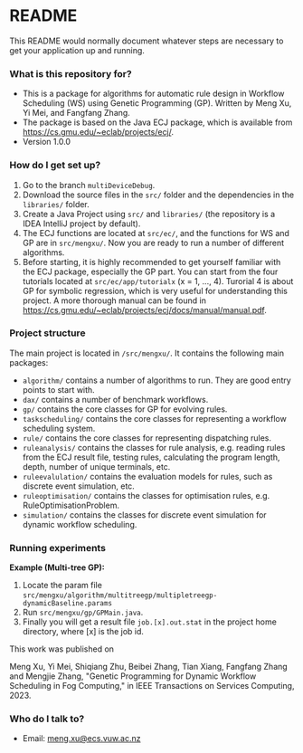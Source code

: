 # README #

This README would normally document whatever steps are necessary to get your application up and running.

### What is this repository for? ###

* This is a package for algorithms for automatic rule design in Workflow Scheduling (WS) using Genetic Programming (GP). Written by Meng Xu, Yi Mei, and Fangfang Zhang.
* The package is based on the Java ECJ package, which is available from https://cs.gmu.edu/~eclab/projects/ecj/.
* Version 1.0.0

### How do I get set up? ###

1. Go to the branch `multiDeviceDebug`.
2. Download the source files in the `src/` folder and the dependencies in the `libraries/` folder.
3. Create a Java Project using `src/` and `libraries/` (the repository is a IDEA IntelliJ project by default).
4. The ECJ functions are located at `src/ec/`, and the functions for WS and GP are in `src/mengxu/`. Now you are ready to run a number of different algorithms.
5. Before starting, it is highly recommended to get yourself familiar with the ECJ package, especially the GP part. You can start from the four tutorials located at `src/ec/app/tutorialx` (x = 1, ..., 4). Turorial 4 is about GP for symbolic regression, which is very useful for understanding this project. A more thorough manual can be found in https://cs.gmu.edu/~eclab/projects/ecj/docs/manual/manual.pdf.

### Project structure ###

The main project is located in `/src/mengxu/`. It contains the following main packages:

* `algorithm/` contains a number of algorithms to run. They are good entry points to start with.
* `dax/` contains a number of benchmark workflows.
* `gp/` contains the core classes for GP for evolving rules.
* `taskscheduling/` contains the core classes for representing a workflow scheduling system.
* `rule/` contains the core classes for representing dispatching rules.
* `ruleanalysis/` contains the classes for rule analysis, e.g. reading rules from the ECJ result file, testing rules, calculating the program length, depth, number of unique terminals, etc.
* `ruleevalulation/` contains the evaluation models for rules, such as discrete event simulation, etc.
* `ruleoptimisation/` contains the classes for optimisation rules, e.g. RuleOptimisationProblem.
* `simulation/` contains the classes for discrete event simulation for dynamic workflow scheduling.

### Running experiments ###

**Example (Multi-tree GP):**

1. Locate the param file `src/mengxu/algorithm/multitreegp/multipletreegp-dynamicBaseline.params`
2. Run `src/mengxu/gp/GPMain.java`.
3. Finally you will get a result file `job.[x].out.stat` in the project home directory, where [x] is the job id.

This work was published on

Meng Xu, Yi Mei, Shiqiang Zhu, Beibei Zhang, Tian Xiang, Fangfang Zhang and Mengjie Zhang, "Genetic Programming for Dynamic Workflow Scheduling in Fog Computing," in IEEE Transactions on Services Computing, 2023.


### Who do I talk to? ###

* Email: meng.xu@ecs.vuw.ac.nz
